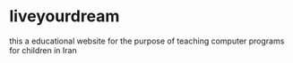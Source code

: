 # liveyourdream
this a educational website for the purpose of teaching computer programs for children in Iran 
